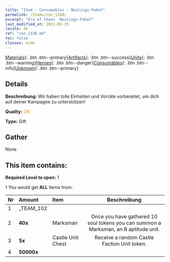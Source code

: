 ```yaml
---
title: "Item - Consumables - Neulings-Paket"
permalink: /Items/con_1338/
excerpt: "Era of Chaos  Neulings-Paket"
last_modified_at: 2021-03-25
locale: de
ref: "con_1338.md"
toc: false
classes: wide
---
```

 [Materials](/de/Items/){: .btn .btn--primary}[Artifacts](/de/Items/Artifacts/){: .btn .btn--success}[Units](/de/Items/Units/){: .btn .btn--warning}[Heroes](/de/Items/Heroes/){: .btn .btn--danger}[Consumables](/de/Items/Consumables/){: .btn .btn--info}[Unknown](/de/Items/Unknown/){: .btn .btn--primary}

## Details
 **Beschreibung:** Wir haben tolle Einheiten und Vorräte vorbereitet, um dich auf deiner Kampagne zu unterstützen!

 **Quality:** <span style="color: #FF8C00">OK</span>

 **Type:** Gift

## Gather

  None

## This item contains:

 **Required Level to open:** 1

 1 You would get **ALL** items  from:

  | Nr | Amount |     Item    | Beschreibung |
  |:---|:-------|:------------|:-----------:|
  | 1 | _TEAM_102 | 
  | 2 |  **40x** | Marksman | Once you have gathered 10 soul tokens you can summon a Marksman, an R aptitude unit.  | 
  | 3 |  **5x** | Castle Unit Chest | Receive a random Castle Faction Unit token.  | 
  | 4 |  **50000x** | <i class="fas fa-coins"/> |  | 
